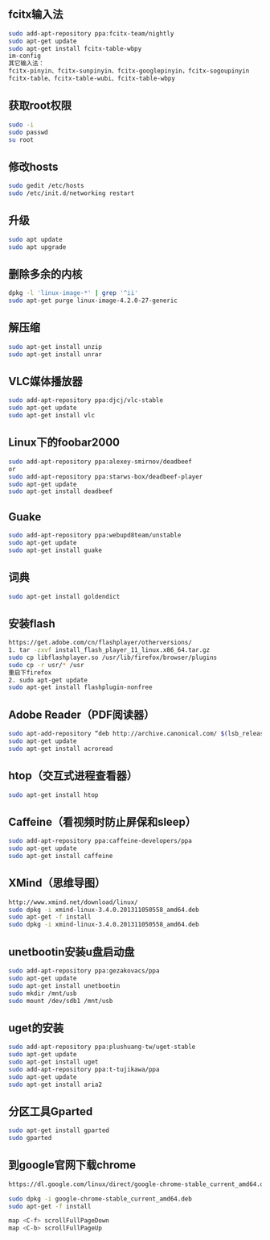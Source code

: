 ## fcitx输入法
```bash
sudo add-apt-repository ppa:fcitx-team/nightly
sudo apt-get update
sudo apt-get install fcitx-table-wbpy
im-config
其它输入法：
fcitx-pinyin、fcitx-sunpinyin、fcitx-googlepinyin，fcitx-sogoupinyin
fcitx-table、fcitx-table-wubi、fcitx-table-wbpy
```

## 获取root权限
```bash
sudo -i
sudo passwd  
su root
```

## 修改hosts
```bash
sudo gedit /etc/hosts  
sudo /etc/init.d/networking restart
```
## 升级
```bash
sudo apt update  
sudo apt upgrade
```

## 删除多余的内核
```bash
dpkg -l 'linux-image-*' | grep '^ii'
sudo apt-get purge linux-image-4.2.0-27-generic
```
## 解压缩
```bash
sudo apt-get install unzip
sudo apt-get install unrar
```
## VLC媒体播放器
```bash
sudo add-apt-repository ppa:djcj/vlc-stable
sudo apt-get update
sudo apt-get install vlc
```
## Linux下的foobar2000
```bash
sudo add-apt-repository ppa:alexey-smirnov/deadbeef
or
sudo add-apt-repository ppa:starws-box/deadbeef-player
sudo apt-get update
sudo apt-get install deadbeef
```
## Guake
```bash
sudo add-apt-repository ppa:webupd8team/unstable
sudo apt-get update
sudo apt-get install guake
```
## 词典
```bash
sudo apt-get install goldendict
```
## 安装flash
```bash
https://get.adobe.com/cn/flashplayer/otherversions/
1. tar -zxvf install_flash_player_11_linux.x86_64.tar.gz
sudo cp libflashplayer.so /usr/lib/firefox/browser/plugins
sudo cp -r usr/* /usr
重启下firefox
2. sudo apt-get update
sudo apt-get install flashplugin-nonfree
```
## Adobe Reader（PDF阅读器）
```bash
sudo apt-add-repository “deb http://archive.canonical.com/ $(lsb_release -sc) partner”
sudo apt-get update
sudo apt-get install acroread
```
## htop（交互式进程查看器）
```bash
sudo apt-get install htop
```
## Caffeine（看视频时防止屏保和sleep）
```bash
sudo add-apt-repository ppa:caffeine-developers/ppa
sudo apt-get update
sudo apt-get install caffeine
```
## XMind（思维导图）
```bash
http://www.xmind.net/download/linux/
sudo dpkg -i xmind-linux-3.4.0.201311050558_amd64.deb
sudo apt-get -f install
sudo dpkg -i xmind-linux-3.4.0.201311050558_amd64.deb
```
## unetbootin安装u盘启动盘
```bash
sudo add-apt-repository ppa:gezakovacs/ppa
sudo apt-get update
sudo apt-get install unetbootin
sudo mkdir /mnt/usb
sudo mount /dev/sdb1 /mnt/usb
```
## uget的安装
```bash
sudo add-apt-repository ppa:plushuang-tw/uget-stable
sudo apt-get update
sudo apt-get install uget
sudo add-apt-repository ppa:t-tujikawa/ppa
sudo apt-get update
sudo apt-get install aria2
```
## 分区工具Gparted
```bash
sudo apt-get install gparted
sudo gparted
```
## 到google官网下载chrome
```bash
https://dl.google.com/linux/direct/google-chrome-stable_current_amd64.deb

sudo dpkg -i google-chrome-stable_current_amd64.deb
sudo apt-get -f install

map <C-f> scrollFullPageDown
map <C-b> scrollFullPageUp
```
